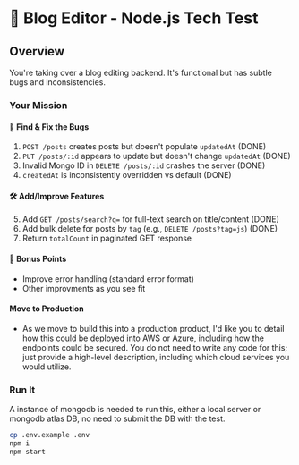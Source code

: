 # 🧩 Blog Editor - Node.js Tech Test

## Overview

You're taking over a blog editing backend. It's functional but has subtle bugs and inconsistencies.

### Your Mission

#### 🐞 Find & Fix the Bugs

1. `POST /posts` creates posts but doesn't populate `updatedAt` (DONE)
2. `PUT /posts/:id` appears to update but doesn't change `updatedAt` (DONE)
3. Invalid Mongo ID in `DELETE /posts/:id` crashes the server (DONE)
4. `createdAt` is inconsistently overridden vs default (DONE)

#### 🛠 Add/Improve Features

5. Add `GET /posts/search?q=` for full-text search on title/content (DONE)
6. Add bulk delete for posts by `tag` (e.g., `DELETE /posts?tag=js`) (DONE)
7. Return `totalCount` in paginated GET response

#### 🧪 Bonus Points

- Improve error handling (standard error format)
- Other improvments as you see fit

#### Move to Production

- As we move to build this into a production product, I'd like you to detail how this could be deployed into AWS or Azure, including how the endpoints could be secured. You do not need to write any code for this; just provide a high-level description, including which cloud services you would utilize.

### Run It

A instance of mongodb is needed to run this, either a local server or mongodb atlas DB, no need to submit the DB with the test.

```bash
cp .env.example .env
npm i
npm start
```
